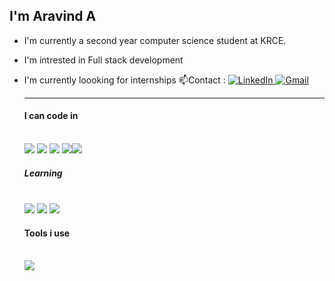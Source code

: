 ## I'm Aravind A
- I'm currently a second year computer science student at KRCE.
- I'm intrested in Full stack development
- I'm currently loooking for internships
  📫Contact :
  <a href="https://www.linkedin.com/in/aravind-a-46647b274/">
     <img src="https://img.shields.io/badge/LinkedIn-0077B5?style=for-the-badge&logo=linkedin&logoColor=white" alt="LinkedIn">
   </a>
   <a href="mailto:aravindanandhan2005@gmail.com">
     <img src="https://img.shields.io/badge/Gmail-D14836?style=for-the-badge&logo=gmail&logoColor=white" alt="Gmail">
   </a>

   ---
  #### I can code in
  <br />  <img src="https://img.icons8.com/?size=100&id=13441&format=png&color=000000"> <img src="https://img.icons8.com/?size=100&id=13679&format=png&color=000000"> <img src="https://img.icons8.com/?size=100&id=20909&format=png&color=000000"> <img src="https://img.icons8.com/?size=100&id=21278&format=png&color=000000"><img src="https://img.icons8.com/?size=100&id=108784&format=png&color=000000">
  #####  Learning 
  <br /> <img src="https://img.icons8.com/?size=100&id=123603&format=png&color=000000">   <img src="https://img.icons8.com/?size=100&id=54087&format=png&color=000000">   <img src="https://img.icons8.com/?size=100&id=9Gfx4Dfxl0JK&format=png&color=000000">
  #### Tools i use
  <br /> <img src="https://img.icons8.com/?size=100&id=9OGIyU8hrxW5&format=png&color=000000">
  
